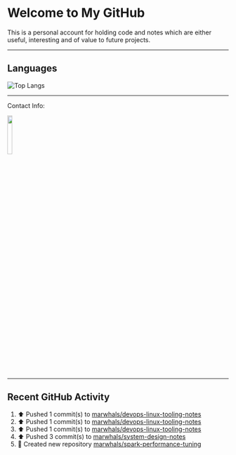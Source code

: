 # Welcome to My GitHub

This is a personal account for holding code and notes which are either useful, interesting and of value to future projects.

---
## Languages

![Top Langs](https://github-readme-stats.vercel.app/api/top-langs/?username=marwhals&layout=compact&bg_color=282c34&text_color=ffffff&title_color=ff5733)
 
---
Contact Info:

<a href="https://www.linkedin.com/in/marjanmubarok/">
  <img src="https://upload.wikimedia.org/wikipedia/commons/0/01/LinkedIn_Logo.svg" width="15%">
</a>

---

## Recent GitHub Activity

<!--RECENT_ACTIVITY:start-->
1. ⬆️ Pushed 1 commit(s) to [marwhals/devops-linux-tooling-notes](https://github.com/marwhals/devops-linux-tooling-notes)<br>
2. ⬆️ Pushed 1 commit(s) to [marwhals/devops-linux-tooling-notes](https://github.com/marwhals/devops-linux-tooling-notes)<br>
3. ⬆️ Pushed 1 commit(s) to [marwhals/devops-linux-tooling-notes](https://github.com/marwhals/devops-linux-tooling-notes)<br>
4. ⬆️ Pushed 3 commit(s) to [marwhals/system-design-notes](https://github.com/marwhals/system-design-notes)<br>
5. 📔 Created new repository [marwhals/spark-performance-tuning](https://github.com/marwhals/spark-performance-tuning)<br>
<!--RECENT_ACTIVITY:end-->
